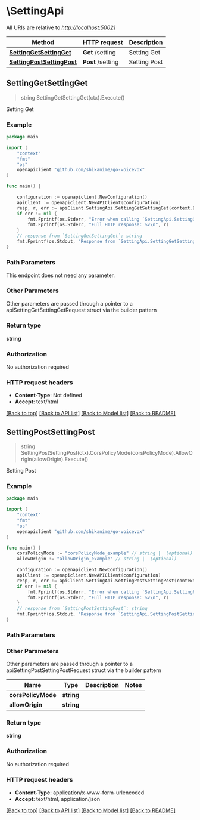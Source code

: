 # \SettingApi

All URIs are relative to *<http://localhost:50021>*

Method | HTTP request | Description
------------- | ------------- | -------------
[**SettingGetSettingGet**](SettingApi.md#SettingGetSettingGet) | **Get** /setting | Setting Get
[**SettingPostSettingPost**](SettingApi.md#SettingPostSettingPost) | **Post** /setting | Setting Post

## SettingGetSettingGet

> string SettingGetSettingGet(ctx).Execute()

Setting Get

### Example

```go
package main

import (
    "context"
    "fmt"
    "os"
    openapiclient "github.com/shikanime/go-voicevox"
)

func main() {

    configuration := openapiclient.NewConfiguration()
    apiClient := openapiclient.NewAPIClient(configuration)
    resp, r, err := apiClient.SettingApi.SettingGetSettingGet(context.Background()).Execute()
    if err != nil {
        fmt.Fprintf(os.Stderr, "Error when calling `SettingApi.SettingGetSettingGet``: %v\n", err)
        fmt.Fprintf(os.Stderr, "Full HTTP response: %v\n", r)
    }
    // response from `SettingGetSettingGet`: string
    fmt.Fprintf(os.Stdout, "Response from `SettingApi.SettingGetSettingGet`: %v\n", resp)
}
```

### Path Parameters

This endpoint does not need any parameter.

### Other Parameters

Other parameters are passed through a pointer to a apiSettingGetSettingGetRequest struct via the builder pattern

### Return type

**string**

### Authorization

No authorization required

### HTTP request headers

- **Content-Type**: Not defined
- **Accept**: text/html

[[Back to top]](#) [[Back to API list]](../README.md#documentation-for-api-endpoints)
[[Back to Model list]](../README.md#documentation-for-models)
[[Back to README]](../README.md)

## SettingPostSettingPost

> string SettingPostSettingPost(ctx).CorsPolicyMode(corsPolicyMode).AllowOrigin(allowOrigin).Execute()

Setting Post

### Example

```go
package main

import (
    "context"
    "fmt"
    "os"
    openapiclient "github.com/shikanime/go-voicevox"
)

func main() {
    corsPolicyMode := "corsPolicyMode_example" // string |  (optional)
    allowOrigin := "allowOrigin_example" // string |  (optional)

    configuration := openapiclient.NewConfiguration()
    apiClient := openapiclient.NewAPIClient(configuration)
    resp, r, err := apiClient.SettingApi.SettingPostSettingPost(context.Background()).CorsPolicyMode(corsPolicyMode).AllowOrigin(allowOrigin).Execute()
    if err != nil {
        fmt.Fprintf(os.Stderr, "Error when calling `SettingApi.SettingPostSettingPost``: %v\n", err)
        fmt.Fprintf(os.Stderr, "Full HTTP response: %v\n", r)
    }
    // response from `SettingPostSettingPost`: string
    fmt.Fprintf(os.Stdout, "Response from `SettingApi.SettingPostSettingPost`: %v\n", resp)
}
```

### Path Parameters

### Other Parameters

Other parameters are passed through a pointer to a apiSettingPostSettingPostRequest struct via the builder pattern

Name | Type | Description  | Notes
------------- | ------------- | ------------- | -------------
 **corsPolicyMode** | **string** |  |
 **allowOrigin** | **string** |  |

### Return type

**string**

### Authorization

No authorization required

### HTTP request headers

- **Content-Type**: application/x-www-form-urlencoded
- **Accept**: text/html, application/json

[[Back to top]](#) [[Back to API list]](../README.md#documentation-for-api-endpoints)
[[Back to Model list]](../README.md#documentation-for-models)
[[Back to README]](../README.md)
